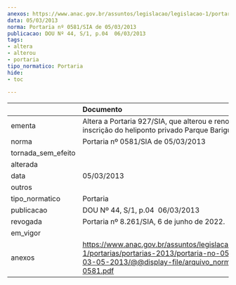 ```yaml
---
anexos: https://www.anac.gov.br/assuntos/legislacao/legislacao-1/portarias/portarias-2013/portaria-no-0581-sia-de-03-05-2013/@@display-file/arquivo_norma/PA2013-0581.pdf
data: 05/03/2013
norma: Portaria nº 0581/SIA de 05/03/2013
publicacao: DOU Nº 44, S/1, p.04  06/03/2013
tags:
- altera
- alterou
- portaria
tipo_normatico: Portaria
hide: 
- toc 
 
---
```


|                    | Documento                                                                                                                                                         |
|:-------------------|:------------------------------------------------------------------------------------------------------------------------------------------------------------------|
| ementa             | Altera a Portaria 927/SIA, que alterou e renovou a inscrição do heliponto privado Parque Barigui (SSBP).                                                          |
| norma              | Portaria nº 0581/SIA de 05/03/2013                                                                                                                                |
| tornada_sem_efeito |                                                                                                                                                                   |
| alterada           |                                                                                                                                                                   |
| data               | 05/03/2013                                                                                                                                                        |
| outros             |                                                                                                                                                                   |
| tipo_normatico     | Portaria                                                                                                                                                          |
| publicacao         | DOU Nº 44, S/1, p.04  06/03/2013                                                                                                                                  |
| revogada           | Portaria nº 8.261/SIA, 6 de junho de 2022.                                                                                                                        |
| em_vigor           |                                                                                                                                                                   |
| anexos             | https://www.anac.gov.br/assuntos/legislacao/legislacao-1/portarias/portarias-2013/portaria-no-0581-sia-de-03-05-2013/@@display-file/arquivo_norma/PA2013-0581.pdf |